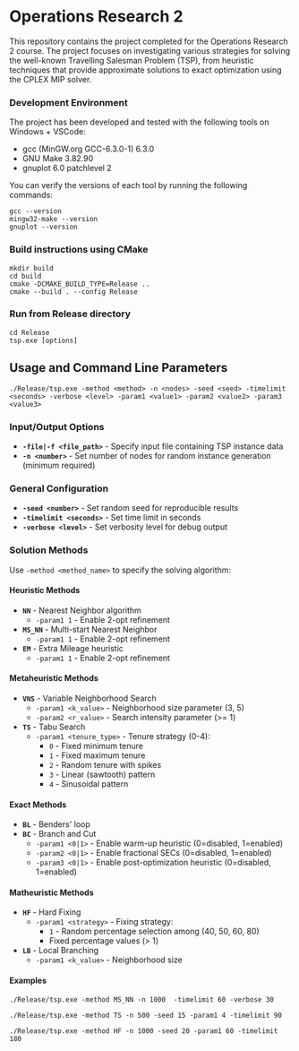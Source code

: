 # Operations Research 2

This repository contains the project completed for the Operations Research 2 course. 
The project focuses on investigating various strategies for solving the well-known Travelling Salesman Problem (TSP), from heuristic techniques that provide approximate solutions to exact optimization using the CPLEX MIP solver.

### Development Environment

The project has been developed and tested with the following tools on Windows + VSCode:

- gcc (MinGW\.org GCC-6.3.0-1) 6.3.0
- GNU Make 3.82.90
- gnuplot 6.0 patchlevel 2

You can verify the versions of each tool by running the following commands:

```
gcc --version
mingw32-make --version
gnuplot --version
```

### Build instructions using CMake

```
mkdir build
cd build
cmake -DCMAKE_BUILD_TYPE=Release ..
cmake --build . --config Release
```

### Run from Release directory

```
cd Release
tsp.exe [options]
```

## Usage and Command Line Parameters

```
./Release/tsp.exe -method <method> -n <nodes> -seed <seed> -timelimit <seconds> -verbose <level> -param1 <value1> -param2 <value2> -param3 <value3>
```

### Input/Output Options

- **`-file|-f <file_path>`** - Specify input file containing TSP instance data
- **`-n <number>`** - Set number of nodes for random instance generation (minimum required)

### General Configuration

- **`-seed <number>`** - Set random seed for reproducible results
- **`-timelimit <seconds>`** - Set time limit in seconds 
- **`-verbose <level>`** - Set verbosity level for debug output

### Solution Methods

Use `-method <method_name>` to specify the solving algorithm:

#### Heuristic Methods

- **`NN`** - Nearest Neighbor algorithm
  - `-param1 1` - Enable 2-opt refinement
- **`MS_NN`** - Multi-start Nearest Neighbor
  - `-param1 1` - Enable 2-opt refinement
- **`EM`** - Extra Mileage heuristic
  - `-param1 1` - Enable 2-opt refinement

#### Metaheuristic Methods

- **`VNS`** - Variable Neighborhood Search
  - `-param1 <k_value>` - Neighborhood size parameter (3, 5)
  - `-param2 <r_value>` - Search intensity parameter (>= 1)
- **`TS`** - Tabu Search
  - `-param1 <tenure_type>` - Tenure strategy (0-4):
    - `0` - Fixed minimum tenure
    - `1` - Fixed maximum tenure
    - `2` - Random tenure with spikes
    - `3` - Linear (sawtooth) pattern
    - `4` - Sinusoidal pattern

#### Exact Methods

- **`BL`** - Benders' loop
- **`BC`** - Branch and Cut
  - `-param1 <0|1>` - Enable warm-up heuristic (0=disabled, 1=enabled)
  - `-param2 <0|1>` - Enable fractional SECs (0=disabled, 1=enabled)
  - `-param3 <0|1>` - Enable post-optimization heuristic (0=disabled, 1=enabled)

#### Matheuristic Methods

- **`HF`** - Hard Fixing
  - `-param1 <strategy>` - Fixing strategy:
    - `1` - Random percentage selection among (40, 50, 60, 80)
    - Fixed percentage values (> 1)
- **`LB`** - Local Branching
  - `-param1 <k_value>` - Neighborhood size

#### Examples

```
./Release/tsp.exe -method MS_NN -n 1000  -timelimit 60 -verbose 30
```
```
./Release/tsp.exe -method TS -n 500 -seed 15 -param1 4 -timelimit 90
```
```
./Release/tsp.exe -method HF -n 1000 -seed 20 -param1 60 -timelimit 180
```

